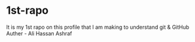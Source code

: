 # 1st-rapo
It is my 1st rapo on this profile that I am making to understand git &amp; GitHub
Auther - Ali Hassan Ashraf
